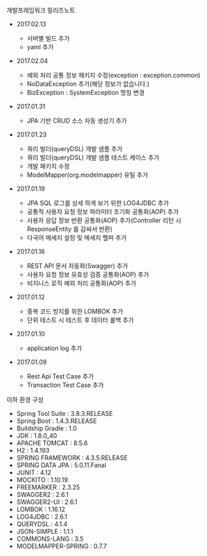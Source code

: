 개발프레임워크 릴리즈노트
  - 2017.02.13
      * 서버별 빌드 추가
      * yaml 추가

  - 2017.02.04
      * 예외 처리 공통 정보 패키지 수정(exception : exception.common)
      * NoDataException 추가(해당 정보가 없습니다.)
      * BizException : SystemException 명칭 변경

  - 2017.01.31
      * JPA 기반 CRUD 소스 자동 생성기 추가

  - 2017.01.23
      * 쿼리 빌더(queryDSL) 개발 샘플 추가
      * 쿼리 빌더(queryDSL) 개발 샘플 테스트 케이스 추가
      * 개발 패키지 수정
      * ModelMapper(org.modelmapper) 유틸 추가

  - 2017.01.19
      * JPA SQL 로그를 상세 하게 보기 위한 LOG4JDBC 추가
      * 공통적 사용자 요청 정보 파라미터 초기화 공통화(AOP) 추가
      * 사용자 응답 정보 반환 공통화(AOP) 추가(Controller 리턴 시 ResponseEntity 를 감싸서 반환)
      * 다국어 메세지 설정 및 메세지 헬퍼 추가

  - 2017.01.16
      * REST API 문서 자동화(Swagger) 추가
      * 사용자 요청 정보 유효성 검증 공통화(AOP) 추가
      * 비지니스 로직 예외 처리 공통화(AOP)  추가

  - 2017.01.12
      * 중복 코드 방지를 위한 LOMBOK 추가
      * 단위 테스트 시 테스트 후 데이터 롤백 추가

  - 2017.01.10
      * application log 추가

  - 2017.01.09
      * Rest Api Test Case 추가
      * Transaction Test Case 추가


이하 환경 구성
  - Spring Tool Suite : 3.8.3.RELEASE
  - Spring Boot : 1.4.3.RELEASE
  - Buildship Gradle : 1.0
  - JDK : 1.8.0_40
  - APACHE TOMCAT : 8.5.6
  - H2 : 1.4.193
  - SPRING FRAMEWORK : 4.3.5.RELEASE
  - SPRING DATA JPA : 5.0.11.Fanal
  - JUNIT : 4.12
  - MOCKITO : 1.10.19
  - FREEMARKER : 2.3.25
  - SWAGGER2 : 2.6.1
  - SWAGGER2-UI : 2.6.1
  - LOMBOK : 1.16.12
  - LOG4JDBC : 2.6.1
  - QUERYDSL : 4.1.4
  - JSON-SIMPLE : 1.1.1
  - COMMONS-LANG : 3.5
  - MODELMAPPER-SPRING : 0.7.7
